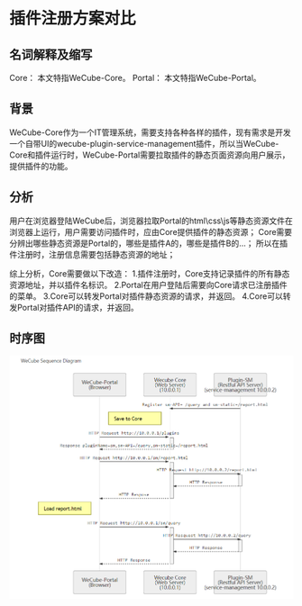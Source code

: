 # 插件注册方案对比

## 名词解释及缩写
  Core： 本文特指WeCube-Core。
  Portal： 本文特指WeCube-Portal。

## 背景
WeCube-Core作为一个IT管理系统，需要支持各种各样的插件，现有需求是开发一个自带UI的wecube-plugin-service-management插件，所以当WeCube-Core和插件运行时，WeCube-Portal需要拉取插件的静态页面资源向用户展示，提供插件的功能。

## 分析
用户在浏览器登陆WeCube后，浏览器拉取Portal的html\css\js等静态资源文件在浏览器上运行，用户需要访问插件时，应由Core提供插件的静态资源；
Core需要分辨出哪些静态资源是Portal的，哪些是插件A的，哪些是插件B的...；
所以在插件注册时，注册信息需要包括静态资源的地址；

综上分析，Core需要做以下改造：
1.插件注册时，Core支持记录插件的所有静态资源地址，并以插件名标识。
2.Portal在用户登陆后需要向Core请求已注册插件的菜单。
3.Core可以转发Portal对插件静态资源的请求，并返回。
4.Core可以转发Portal对插件API的请求，并返回。

## 时序图

[![WeCube Sequence Diagram](../images/WeCube-seq.png)](https://gitlab.com/haixinhuang/wecube-md/blob/master/WeCube-Sequence-Diagram.md)

